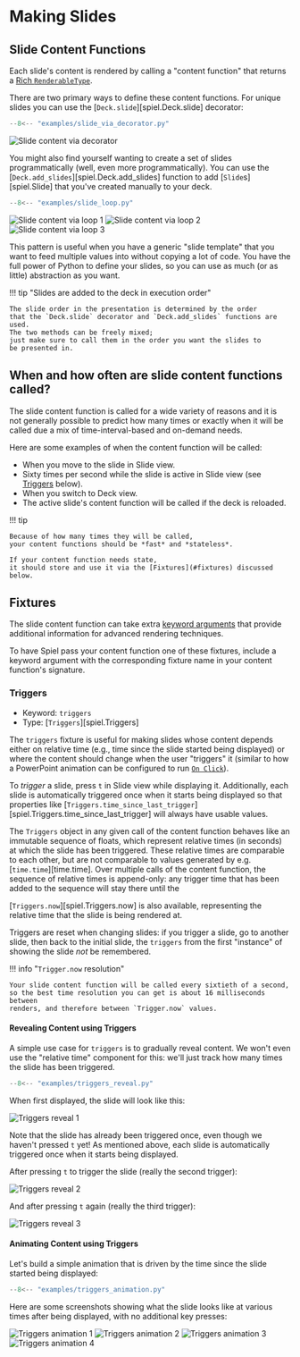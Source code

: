 # Making Slides

## Slide Content Functions

Each slide's content is rendered by calling a "content function" that returns a
[Rich `RenderableType`](https://rich.readthedocs.io/en/stable/console.html#printing).

There are two primary ways to define these content functions.
For unique slides you can use the [`Deck.slide`][spiel.Deck.slide] decorator:

```python
--8<-- "examples/slide_via_decorator.py"
```
![Slide content via decorator](./assets/slide_via_decorator.svg)

You might also find yourself wanting to create a set of slides programmatically
(well, even more programmatically).
You can use the [`Deck.add_slides`][spiel.Deck.add_slides] function to add
[`Slide`s][spiel.Slide] that you've created manually to your deck.

```python
--8<-- "examples/slide_loop.py"
```

![Slide content via loop 1](./assets/slide_loop_1.svg)
![Slide content via loop 2](./assets/slide_loop_2.svg)
![Slide content via loop 3](./assets/slide_loop_3.svg)

This pattern is useful when you have a generic "slide template"
that you want to feed multiple values into without copying a lot of code.
You have the full power of Python to define your slides,
so you can use as much (or as little) abstraction as you want.

!!! tip "Slides are added to the deck in execution order"

    The slide order in the presentation is determined by the order
    that the `Deck.slide` decorator and `Deck.add_slides` functions are used.
    The two methods can be freely mixed;
    just make sure to call them in the order you want the slides to
    be presented in.

## When and how often are slide content functions called?

The slide content function is called for a wide variety of reasons
and it is not generally possible to predict how many times or exactly when
it will be called due a mix of time-interval-based and on-demand needs.

Here are some examples of when the content function will be called:

- When you move to the slide in Slide view.
- Sixty times per second while the slide is active in Slide view (see [Triggers](#triggers) below).
- When you switch to Deck view.
- The active slide's content function will be called if the deck is reloaded.

!!! tip

    Because of how many times they will be called,
    your content functions should be *fast* and *stateless*.

    If your content function needs state,
    it should store and use it via the [Fixtures](#fixtures) discussed below.

## Fixtures

The slide content function can take extra
[keyword arguments](https://docs.python.org/3/glossary.html#term-argument)
that provide additional information for advanced rendering techniques.

To have Spiel pass your content function one of these fixtures,
include a keyword argument with the corresponding fixture name in your content function's signature.

### Triggers

- Keyword: `triggers`
- Type: [`Triggers`][spiel.Triggers]

The `triggers` fixture is useful for making slides whose content depends either on
relative time (e.g., time since the slide started being displayed)
or where the content should change when the user "triggers" it
(similar to how a PowerPoint animation can be configured to run
[`On Click`](https://support.microsoft.com/en-us/office/animate-text-or-objects-305a1c94-83b1-4778-8df5-fcf7a9b7b7c6)).

To *trigger* a slide, press `t` in Slide view while displaying it.
Additionally, each slide is automatically triggered once when it starts being
displayed so that properties like
[`Triggers.time_since_last_trigger`][spiel.Triggers.time_since_last_trigger]
will always have usable values.

The `Triggers` object in any given call of the content function behaves like an immutable sequence of floats,
which represent relative times (in seconds) at which the slide has been triggered.
These relative times are comparable to each other, but are not comparable
to values generated by e.g. [`time.time`][time.time].
Over multiple calls of the content function,
the sequence of relative times is append-only:
any trigger time that has been added to the sequence will stay there until the

[`Triggers.now`][spiel.Triggers.now] is also available,
representing the relative time that the slide is being rendered at.

Triggers are reset when changing slides:
if you trigger a slide,
go to another slide,
then back to the initial slide,
the `triggers` from the first "instance"
of showing the slide *not* be remembered.

!!! info "`Trigger.now` resolution"

    Your slide content function will be called every sixtieth of a second,
    so the best time resolution you can get is about 16 milliseconds between
    renders, and therefore between `Trigger.now` values.

#### Revealing Content using Triggers

A simple use case for `triggers` is to gradually reveal content.
We won't even use the "relative time" component for this:
we'll just track how many times the slide has been triggered.

```python
--8<-- "examples/triggers_reveal.py"
```

When first displayed, the slide will look like this:

![Triggers reveal 1](./assets/triggers_reveal_1.svg)

Note that the slide has already been triggered once,
even though we haven't pressed `t` yet!
As mentioned above, each slide is automatically triggered once
when it starts being displayed.

After pressing `t` to trigger the slide (really the second trigger):

![Triggers reveal 2](./assets/triggers_reveal_2.svg)

And after pressing `t` again (really the third trigger):

![Triggers reveal 3](./assets/triggers_reveal_3.svg)

#### Animating Content using Triggers

Let's build a simple animation that is driven by the time since the slide
started being displayed:

```python
--8<-- "examples/triggers_animation.py"
```

Here are some screenshots showing what the slide looks like at various times
after being displayed, with no additional key presses:

![Triggers animation 1](./assets/triggers_animation_1.svg)
![Triggers animation 2](./assets/triggers_animation_2.svg)
![Triggers animation 3](./assets/triggers_animation_3.svg)
![Triggers animation 4](./assets/triggers_animation_4.svg)
